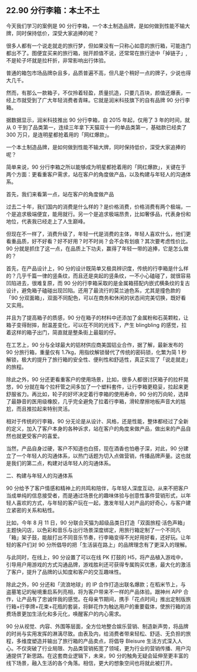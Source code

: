 ## 22.90 分行李箱：本土不土
今天我们学习的案例是 90 分行李箱，一个本土制造品牌，是如何做到性能不输大牌，同时保持低价，深受大家追捧的呢？


很多人都有一个说走就走的旅行梦，但如果没有一只称心如意的旅行箱，可能连门都出不了。图便宜买来的旅行箱，抛开颜值不说，还常常在旅行途中「掉链子」,不是轮子坏就是拉杆折，非常影响出行体验。


普通的箱包市场品牌杂且多，品质普遍不高，但凡是个稍好一点的牌子，少说也得大几千。


然而，有那么一款箱子，不仅拎着轻盈，质量抗造，只要几百块，颜值还爆表，一经上市就受到了广大年轻消费者青睐。它就是润米科技旗下的自有品牌 90 分行李箱。


据数据显示，润米科技推出 90 分行李箱，自 2015 年起，仅用了 3 年的时间，就从 0 干到了品类第一，连续三年拿下天猫双十一的单品类第一，基础款已经卖了 300 万只，是连明星都抢着用的「网红爆款」。


一个本土制造品牌，是如何做到性能不输大牌，同时保持低价，深受大家追捧的呢？


简单来说，90 分行李箱之所以能够成为明星都抢着用的「网红爆款」，关键在于两个方面：更看重客户需求，站在客户的角度做产品，以及构建与年轻人的沟通体系。


首先，我们来看第一点，站在客户的角度做产品


过去二十年，我们国内的消费是什么样的？是价格消费，价格消费有两个极端，一个是追求极端便宜，能用就行。另一个是追求极端昂贵，比如奢侈品，代表身份和地位，代表我已经走上了人生巅峰。


但现在不一样了，消费升级了，年轻一代是消费的主体，年轻人喜欢什么，他们更看重品质，好不好看？好不好用？时不时尚？会不会有划痕？其次要考虑性价比。90 分就是抓住了这一点，在品质上下功夫，赢得了年轻一带的追捧，它是怎么做的？


首先，在产品设计上，90 分的设计既简单又极具辨识度，传统的行李箱是什么样的？几乎千篇一律的竖条纹，而且还是突起的竖条纹，一不小心磕碰了，就很容易凹陷进去，很难复原，而 90 分的行李箱采取的是金属箱搭配内嵌式横条纹的复古设计，避免箱子磕碰出现凹陷。还用了最流行的莫兰迪色系，尤其是撞色款的「90 分双面箱」，双面不同配色，可以在商务和休闲的状态间完美切换，既好看又实用。


并且为了提高箱子的质感，90 分在箱子的材料中还添加了金属粉和石英颗粒，让箱子变得耐摔，耐温差变化，可以在不同的光线下，产生 blingbling 的感觉，拉着这样的箱子出门，简直就是整条街上最靓的仔。


在工艺上，90 分与全球最大的铝材供应商美国铝业合作，据了解，最新发布的 90 分旅行箱，重量仅有 1.7kg，用指纹解锁替代了传统的密码锁，化繁为简 1 秒解锁，极大的提升了旅行箱的安全性、便利性和舒适性，真正实现了「说走就走」的旅程。


除此之外，90 分还更看重客户的使用场景，比如，很多人都很讨厌箱子的拉杆晃悠，90 分就在每个拉杆管之间多加了一个塑料套件，让行李箱更稳妥，拉起来更舒服省力。再比如，轮子的好坏决定着行李箱的使用寿命，90 分的万向轮，选择了最静音的医用级橡胶，几乎完全避免了拉着行李箱，滑轮摩擦地板声音大的尴尬，而且推拉起来特别灵活。


相对于传统的行李箱，90 分无论是从设计、风格，还是性能，整体都经过了全新的定义，加入了客户本身的各种诉求，站在客户的角度来做产品，做出来的产品自然也就更受客户的喜爱。


当然，产品自身过硬，客户不知道也白搭，现在酒香也怕巷子深，对此，90 分建立了一个年轻人的沟通体系，以热门话题为切入点做营销，传播品牌声量。这也就是我们的第二点，构建对话年轻人的沟通体系。


二、构建与年轻人的沟通体系


90 分给予了客户情感和精神上的共鸣和陪伴，与年轻人深度互动，从来不把客户当成单纯的信息接受者，而是通过场景化的趣味体验与创意性事件营销形式，以年轻人喜欢的方式，与年轻的客户玩在一起，激发年轻人对产品的好奇心，与客户建立紧密的关系和粘性。


比如，今年 8 月 11 日，90 分联合天猫为超级品类日打造「双面旅程·活色声箱」主题快闪店，以色彩和音乐与出行场景深度绑定，用旅行箱定制了一个不同凡「箱」架子鼓，能敲打出不同音乐节奏，行李箱变得不光好用好看，还好玩。让年轻的客户们对 90 分所倡导的把「生活装在路上」的品牌理念有了更深入的理解。


与此同时，在线上，90 分设置了可以在线 PK 打鼓的 H5，将产品植入游戏中，引导用户用游戏的方式沟通品牌，游戏胜利还可获得专属购买优惠，最大化的激活了客户，提升了品牌的认知度和客户的交互趣味性。


除此之外，90 分还和「流浪地球」的 IP 合作打造出联名爆款；在稻米节上，与盗墓笔记的秘境重启系列亮相，将为客户带来不一样的产品体验。跟神州 APP 合作，让产品有了忠诚伴我的感觉。在母亲节期间，携手「花点时间」推出定制版旅行箱+行李牌+花束+花瓶的套装，将鲜花作为触达用户的重要载体，使旅行箱的消费场景更加生活化和多元化，唤醒客户的内心需求。


90 分从视觉、内容、外围等层面，全方位地整合娱乐营销、制造新声势，将品牌的时尚与实用发挥的淋漓尽致。由表及内，给消费者带来轻松、舒适、无负担的旅程，多维度塑造并输出了旅行箱的产品卖点，将倡导 Bleisure 生活方式深入人心。不仅突破了行业局限、为品类营销拓宽了领域，更为行业的营销传播、用户沟通提供了新思路。在这套商业逻辑下，未来，90 分的触角无疑会延伸至更丰富的线下场景，融入生活的各个角落。相信，更大的想象空间也将就此被打开。

